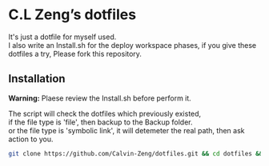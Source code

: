 # C.L Zeng’s dotfiles

It's just a dotfile for myself used.  
I also write an Install.sh for the deploy workspace phases, if you give these dotfiles a try, Please fork this repository.

## Installation

**Warning:** Plaese review the Install.sh before perform it.  
  
The script will check the dotfiles which previously existed,  
if the file type is 'file', then backup to the Backup folder.  
or the file type is 'symbolic link', it will detemeter the real path, then ask action to you.  

```bash
git clone https://github.com/Calvin-Zeng/dotfiles.git && cd dotfiles && sh Install.sh
```

